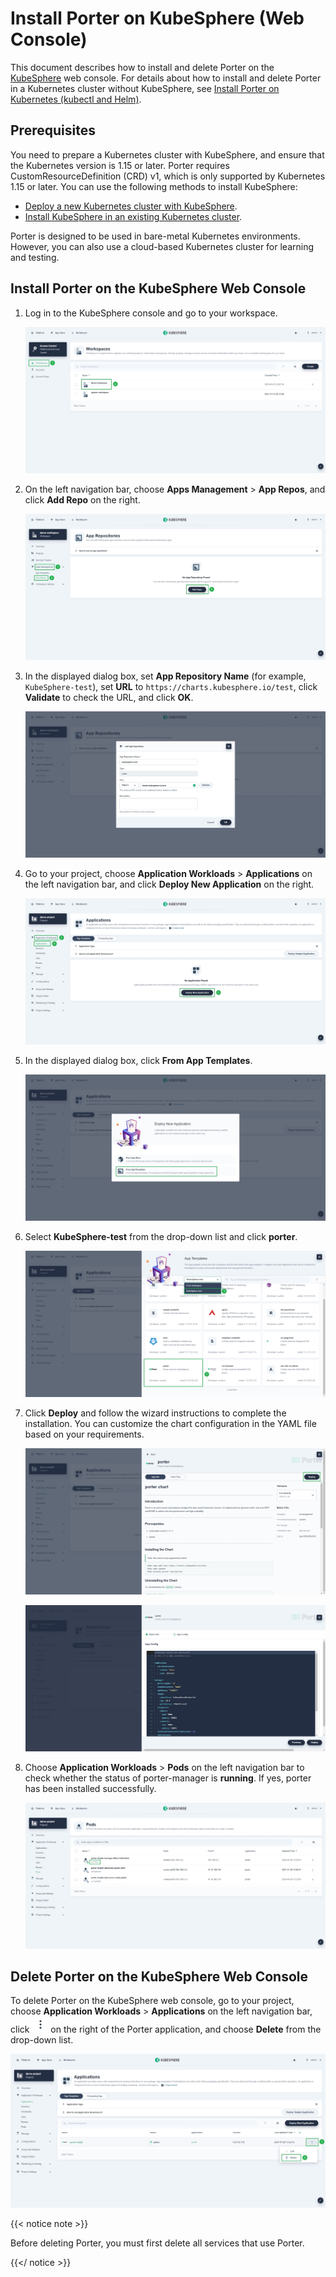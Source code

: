 # Install Porter on KubeSphere (Web Console)

This document describes how to install and delete Porter on the [KubeSphere](https://kubesphere.io/) web console. For details about how to install and delete Porter in a Kubernetes cluster without KubeSphere, see [Install Porter on Kubernetes (kubectl and Helm)](./install-porter-on-kubernetes.md).

## Prerequisites

You need to prepare a Kubernetes cluster with KubeSphere, and ensure that the Kubernetes version is 1.15 or later. Porter requires CustomResourceDefinition (CRD) v1, which is only supported by Kubernetes 1.15 or later. You can use the following methods to install KubeSphere:

* [Deploy a new Kubernetes cluster with KubeSphere](https://kubesphere.io/docs/installing-on-linux/).
* [Install KubeSphere in an existing Kubernetes cluster](https://kubesphere.io/docs/installing-on-kubernetes/).

Porter is designed to be used in bare-metal Kubernetes environments. However, you can also use a cloud-based Kubernetes cluster for learning and testing.

## Install Porter on the KubeSphere Web Console

1. Log in to the KubeSphere console and go to your workspace.

   ![enter-workspace](./img/install-porter-on-kubesphere/enter-workspace.jpg)

2. On the left navigation bar, choose **Apps Management** > **App Repos**, and click **Add Repo** on the right.

   ![add-repo](./img/install-porter-on-kubesphere/add-repo.jpg)

3. In the displayed dialog box, set **App Repository Name** (for example, `KubeSphere-test`), set **URL** to `https://charts.kubesphere.io/test`, click **Validate** to check the URL, and click **OK**.

   ![repo-spec](./img/install-porter-on-kubesphere/repo-spec.jpg)

4. Go to your project, choose **Application Workloads** > **Applications** on the left navigation bar, and click **Deploy New Application** on the right.

   ![deploy-new-app](./img/install-porter-on-kubesphere/deploy-new-app.jpg)

5. In the displayed dialog box, click **From App Templates**.

   ![from-app-templates](./img/install-porter-on-kubesphere/from-app-templates.jpg)

6. Select **KubeSphere-test** from the drop-down list and click **porter**.

   ![porter-template](./img/install-porter-on-kubesphere/porter-template.jpg)

7. Click **Deploy** and follow the wizard instructions to complete the installation. You can customize the chart configuration in the YAML file based on your requirements.

   ![deploy-porter](./img/install-porter-on-kubesphere/deploy-porter.jpg)

   ![porter-yaml](./img/install-porter-on-kubesphere/porter-yaml.jpg)

8. Choose **Application Workloads** > **Pods** on the left navigation bar to check whether the status of porter-manager is **running**. If yes, porter has been installed successfully.

   ![verify-porter](./img/install-porter-on-kubesphere/verify-porter.jpg)

## Delete Porter on the KubeSphere Web Console

To delete Porter on the KubeSphere web console, go to your project, choose **Application Workloads** > **Applications** on the left navigation bar, click ![porter-operation](./img/install-porter-on-kubesphere/porter-operation.jpg) on the right of the Porter application, and choose **Delete** from the drop-down list.

![delete-porter](./img/install-porter-on-kubesphere/delete-porter.jpg)

{{< notice note >}}

Before deleting Porter, you must first delete all services that use Porter.

{{</ notice >}}